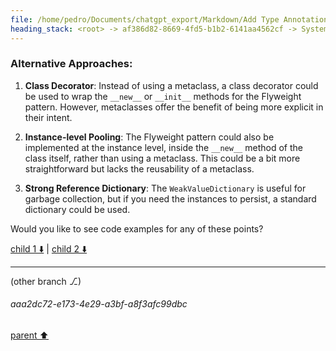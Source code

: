 ```yaml
---
file: /home/pedro/Documents/chatgpt_export/Markdown/Add Type Annotations to Meta.md
heading_stack: <root> -> af386d82-8669-4fd5-b1b2-6141aa4562cf -> System -> c2b49af7-74a2-4c92-a3e7-7d96aa50c9da -> System -> aaa24294-ad58-49fe-afce-ac71c5587460 -> User -> 42890c8a-58d9-4ccd-94b1-4878473cde35 -> Assistant -> 3e355077-7883-441e-a7ef-b2ee760764b2 -> Tool -> 52f1cc39-877e-4d9a-ac1b-c541879a08dd -> Assistant -> aaa297cf-5bd6-4e88-99ad-9565a3dcb295 -> User -> 2bf19926-04c4-4b5a-8ffa-177a1048e973 -> Assistant -> Potential Improvements: -> Alternative Approaches:
---
```

### Alternative Approaches:

1. **Class Decorator**: Instead of using a metaclass, a class decorator could be used to wrap the `__new__` or `__init__` methods for the Flyweight pattern. However, metaclasses offer the benefit of being more explicit in their intent.

2. **Instance-level Pooling**: The Flyweight pattern could also be implemented at the instance level, inside the `__new__` method of the class itself, rather than using a metaclass. This could be a bit more straightforward but lacks the reusability of a metaclass.

3. **Strong Reference Dictionary**: The `WeakValueDictionary` is useful for garbage collection, but if you need the instances to persist, a standard dictionary could be used.

Would you like to see code examples for any of these points?

[child 1 ⬇️](#aaa2dc72-e173-4e29-a3bf-a8f3afc99dbc) | [child 2 ⬇️](#aaa22ddd-7040-4e6b-8d0f-1cdaada248a3)

---

(other branch ⎇)
###### aaa2dc72-e173-4e29-a3bf-a8f3afc99dbc
[parent ⬆️](#2bf19926-04c4-4b5a-8ffa-177a1048e973)
